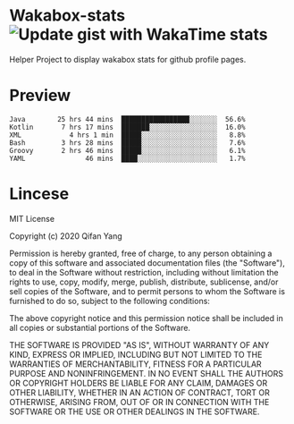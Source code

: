  # Wakabox-stats ![Update gist with WakaTime stats](https://github.com/underwindfall/wakabox-stats/workflows/Update%20gist%20with%20WakaTime%20stats/badge.svg)

  Helper Project to display wakabox stats for github profile pages. 
 # Preview 
  
  ```  
 Java        25 hrs 44 mins  █████████████████░░░░░░░  56.6%
Kotlin       7 hrs 17 mins  ███████░░░░░░░░░░░░░░░░░  16.0%
XML            4 hrs 1 min  █████░░░░░░░░░░░░░░░░░░░   8.8%
Bash         3 hrs 28 mins  █████░░░░░░░░░░░░░░░░░░░   7.6%
Groovy       2 hrs 46 mins  █████░░░░░░░░░░░░░░░░░░░   6.1%
YAML               46 mins  ████░░░░░░░░░░░░░░░░░░░░   1.7% 
 ``` 
  
 
 # Lincese 

  MIT License

  Copyright (c) 2020 Qifan Yang
  
  Permission is hereby granted, free of charge, to any person obtaining a copy
  of this software and associated documentation files (the "Software"), to deal
  in the Software without restriction, including without limitation the rights
  to use, copy, modify, merge, publish, distribute, sublicense, and/or sell
  copies of the Software, and to permit persons to whom the Software is
  furnished to do so, subject to the following conditions:
  
  The above copyright notice and this permission notice shall be included in all
  copies or substantial portions of the Software.
  
  THE SOFTWARE IS PROVIDED "AS IS", WITHOUT WARRANTY OF ANY KIND, EXPRESS OR
  IMPLIED, INCLUDING BUT NOT LIMITED TO THE WARRANTIES OF MERCHANTABILITY,
  FITNESS FOR A PARTICULAR PURPOSE AND NONINFRINGEMENT. IN NO EVENT SHALL THE
  AUTHORS OR COPYRIGHT HOLDERS BE LIABLE FOR ANY CLAIM, DAMAGES OR OTHER
  LIABILITY, WHETHER IN AN ACTION OF CONTRACT, TORT OR OTHERWISE, ARISING FROM,
  OUT OF OR IN CONNECTION WITH THE SOFTWARE OR THE USE OR OTHER DEALINGS IN THE
  SOFTWARE.
